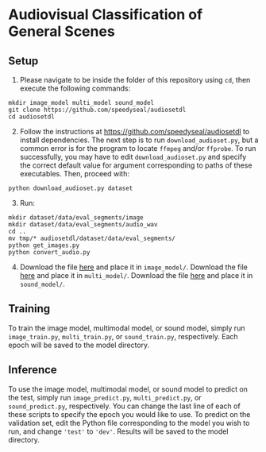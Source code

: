 # Audiovisual Classification of General Scenes

## Setup

1. Please navigate to be inside the folder of this repository using `cd`, then execute the following commands:
```
mkdir image_model multi_model sound_model
git clone https://github.com/speedyseal/audiosetdl
cd audiosetdl
```
2. Follow the instructions at https://github.com/speedyseal/audiosetdl to install dependencies. The next step is to run `download_audioset.py`, but a common error is for the program to locate `ffmpeg` and/or `ffprobe`. To run successfully, you may have to edit `download_audioset.py` and specify the correct default value for argument corresponding to paths of these executables. Then, proceed with:
```
python download_audioset.py dataset
```
3. Run:
```
mkdir dataset/data/eval_segments/image
mkdir dataset/data/eval_segments/audio_wav
cd ..
mv tmp/* audiosetdl/dataset/data/eval_segments/
python get_images.py
python convert_audio.py
```
4. Download the file <a href="https://drive.google.com/file/d/12TgiB7jZ00MMoAC7BBOENPvMpRhoPYlz/view?usp=share_link">here</a> and place it in `image_model/`. Download the file <a href="https://drive.google.com/file/d/1_qE4Wyu4mWsoGB83TPKRik_NAmf-Ge_I/view?usp=share_link">here</a> and place it in `multi_model/`. Download the file <a href="https://drive.google.com/file/d/1P9ZLd8ayZneAIe5f5-o2793Od34qYEmH/view?usp=share_link">here</a> and place it in `sound_model/`.

## Training

To train the image model, multimodal model, or sound model, simply run `image_train.py`, `multi_train.py`, or `sound_train.py`, respectively. Each epoch will be saved to the model directory.

## Inference

To use the image model, multimodal model, or sound model to predict on the test, simply run `image_predict.py`, `multi_predict.py`, or `sound_predict.py`, respectively. You can change the last line of each of these scripts to specify the epoch you would like to use. To predict on the validation set, edit the Python file corresponding to the model you wish to run, and change `'test'` to `'dev'`. Results will be saved to the model directory.
